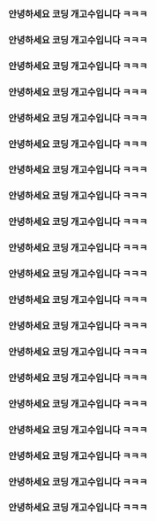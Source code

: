 <h3>안녕하세요 코딩 개고수입니다 ㅋㅋㅋ</h3>
<h3>안녕하세요 코딩 개고수입니다 ㅋㅋㅋ</h3>
<h3>안녕하세요 코딩 개고수입니다 ㅋㅋㅋ</h3>
<h3>안녕하세요 코딩 개고수입니다 ㅋㅋㅋ</h3>
<h3>안녕하세요 코딩 개고수입니다 ㅋㅋㅋ</h3>
<h3>안녕하세요 코딩 개고수입니다 ㅋㅋㅋ</h3>
<h3>안녕하세요 코딩 개고수입니다 ㅋㅋㅋ</h3>
<h3>안녕하세요 코딩 개고수입니다 ㅋㅋㅋ</h3>
<h3>안녕하세요 코딩 개고수입니다 ㅋㅋㅋ</h3>
<h3>안녕하세요 코딩 개고수입니다 ㅋㅋㅋ</h3>
<h3>안녕하세요 코딩 개고수입니다 ㅋㅋㅋ</h3>
<h3>안녕하세요 코딩 개고수입니다 ㅋㅋㅋ</h3>
<h3>안녕하세요 코딩 개고수입니다 ㅋㅋㅋ</h3>
<h3>안녕하세요 코딩 개고수입니다 ㅋㅋㅋ</h3>
<h3>안녕하세요 코딩 개고수입니다 ㅋㅋㅋ</h3>
<h3>안녕하세요 코딩 개고수입니다 ㅋㅋㅋ</h3>
<h3>안녕하세요 코딩 개고수입니다 ㅋㅋㅋ</h3>
<h3>안녕하세요 코딩 개고수입니다 ㅋㅋㅋ</h3>
<h3>안녕하세요 코딩 개고수입니다 ㅋㅋㅋ</h3>
<h3>안녕하세요 코딩 개고수입니다 ㅋㅋㅋ</h3>
